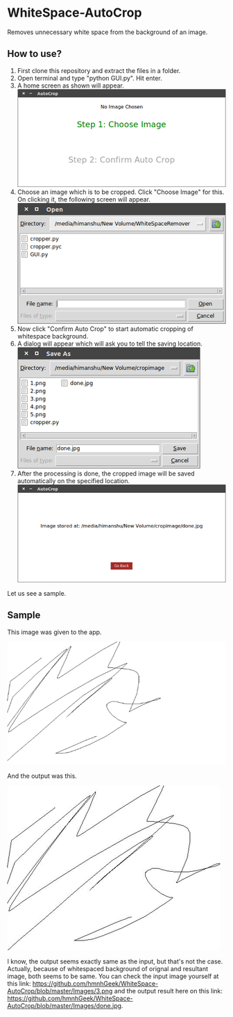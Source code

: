 # WhiteSpace-AutoCrop
Removes unnecessary white space from the background of an image.

## How to use?
  1. First clone this repository and extract the files in a folder.
  2. Open terminal and type "python GUI.py". Hit enter.
  3. A home screen as shown will appear. ![screenshot](https://github.com/hmnhGeek/WhiteSpace-AutoCrop/blob/master/Images/home.png)
  4. Choose an image which is to be cropped. Click "Choose Image" for this. On clicking it, the following screen will appear. ![screenshot](https://github.com/hmnhGeek/WhiteSpace-AutoCrop/blob/master/Images/choose.png)
  5. Now click "Confirm Auto Crop" to start automatic cropping of whitespace background.
  6. A dialog will appear which will ask you to tell the saving location. ![screenshot](https://github.com/hmnhGeek/WhiteSpace-AutoCrop/blob/master/Images/save.png)
  7. After the processing is done, the cropped image will be saved automatically on the specified location. ![screenshot](https://github.com/hmnhGeek/WhiteSpace-AutoCrop/blob/master/Images/result.png)

Let us see a sample.

## Sample
This image was given to the app. 

![screenshot](https://github.com/hmnhGeek/WhiteSpace-AutoCrop/blob/master/Images/3.png)

And the output was this. 

![screenshot](https://github.com/hmnhGeek/WhiteSpace-AutoCrop/blob/master/Images/done.jpg)





I know, the output seems exactly same as the input, but that's not the case. Actually, because of whitespaced background of orignal and resultant image, both seems to be same. You can check the input image yourself at this link: https://github.com/hmnhGeek/WhiteSpace-AutoCrop/blob/master/Images/3.png and the output result here on this link: https://github.com/hmnhGeek/WhiteSpace-AutoCrop/blob/master/Images/done.jpg.
